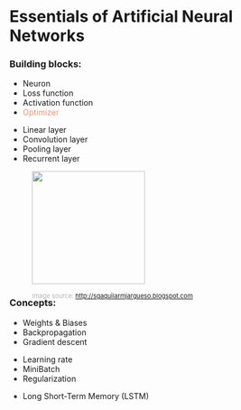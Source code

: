 # Essentials of Artificial Neural Networks

### Building blocks:
<div class="grid grid-cols-[3fr_2fr_2fr] gap-3">
<div>

* Neuron
* Loss function
* Activation function
* <span style="color:#FA9370">Optimizer</span>
</div>

<div>

* Linear layer
* Convolution layer
* Pooling layer
* Recurrent layer
</div>

<div>
  <figure>
    <img src="/lego_A.jpg" style="width: 200px !important;">
    <figcaption style="color:#b3b3b3ff; font-size: 11px; position: absolute;"><br>Image source:
      <a href="http://sgaguilarmjargueso.blogspot.com/2014/08/de-lego.html">http://sgaguilarmjargueso.blogspot.com</a>
    </figcaption>
  </figure>   
</div>
</div>

### Concepts:
<div class="grid grid-cols-[2fr_2fr_3fr] gap-2">
<div>

* Weights & Biases
* Backpropagation
* Gradient descent

</div>
<div>

* Learning rate
* MiniBatch
* Regularization
</div>

<div>

* Long Short-Term Memory (LSTM)
</div>

</div>
